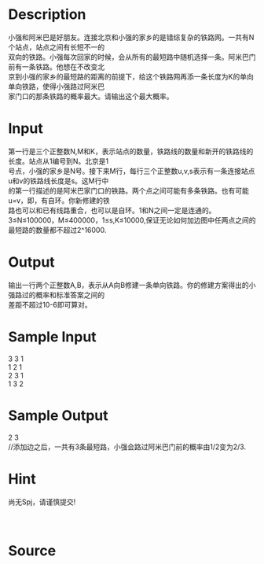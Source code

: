 
# Description

<div class="content"><div>
<div>小强和阿米巴是好朋友。连接北京和小强的家乡的是错综复杂的铁路网。一共有N个站点，站点之间有长短不一的</div>
<div>双向的铁路。小强每次回家的时候，会从所有的最短路中随机选择一条。阿米巴门前有一条铁路。他想在不改变北</div>
<div>京到小强的家乡的最短路的距离的前提下，给这个铁路网再添一条长度为K的单向 单向铁路，使得小强路过阿米巴</div>
<div>家门口的那条铁路的概率最大。请输出这个最大概率。</div>
</div>
<p></p></div>

# Input

<div class="content"><div>
<div>第一行是三个正整数N,M和K，表示站点的数量，铁路线的数量和新开的铁路线的长度。站点从1编号到N。北京是1</div>
<div>号点，小强的家乡是N号。接下来M行，每行三个正整数u,v,s表示有一条连接站点u和v的铁路线长度是s。这M行中</div>
<div>的第一行描述的是阿米巴家门口的铁路。两个点之间可能有多条铁路。也有可能u=v，即，有自环。你新修建的铁</div>
<div>路也可以和已有线路重合，也可以是自环。1和N之间一定是连通的。</div>
<div>3≤N≤100000，M≤400000，1≤s,K≤10000,保证无论如何加边图中任两点之间的最短路的数量都不超过2^16000.</div>
</div>
<div>
<div></div>
</div>
<p></p></div>

# Output

<div class="content"><div>
<div>输出一行两个正整数A,B，表示从A向B修建一条单向铁路。你的修建方案得出的小强路过的概率和标准答案之间的</div>
<div>差距不超过10-6即可算对。</div>
</div>
<p></p></div>

# Sample Input

<div class="content"><span class="sampledata">3 3 1<br/>
1 2 1<br/>
2 3 1<br/>
1 3 2</span></div>

# Sample Output

<div class="content"><span class="sampledata">2 3<br/>
//添加边之后，一共有3条最短路，小强会路过阿米巴门前的概率由1/2变为2/3.</span></div>

# Hint

<div class="content"><p></p><div>尚无Spj，请谨慎提交!</div><br/>
<div></div><br/>
<p></p><p></p></div>

# Source

<div class="content"><p><a href="problemset.php?search="></a></p></div>

